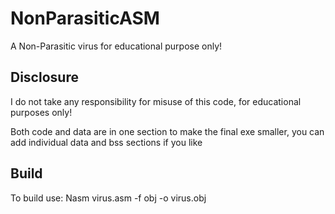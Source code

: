 # NonParasiticASM
A Non-Parasitic virus for educational purpose only!

## Disclosure
I do not take any responsibility for misuse of this code, for educational purposes only!

Both code and data are in one section to make the final exe smaller, you can add individual data and bss sections if you like

## Build
To build use: Nasm virus.asm -f obj -o virus.obj
